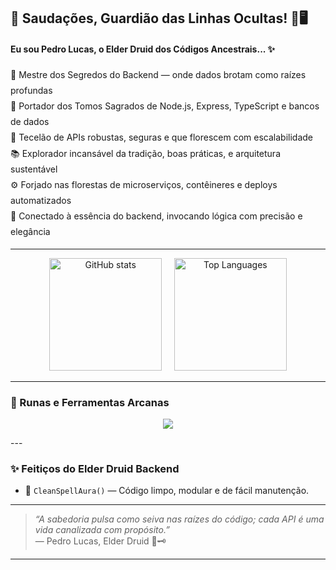 ## 🌿 Saudações, Guardião das Linhas Ocultas! 🐾🖥️

#### **Eu sou Pedro Lucas, o Elder Druid dos Códigos Ancestrais...** ✨

<ul style="list-style: none; padding: 0; margin: 0; line-height: 1.8;">
  <li>🌲 Mestre dos Segredos do Backend — onde dados brotam como raízes profundas</li>
  <li>🍃 Portador dos Tomos Sagrados de Node.js, Express, TypeScript e bancos de dados</li>
  <li>🦉 Tecelão de APIs robustas, seguras e que florescem com escalabilidade</li>
  <li>📚 Explorador incansável da tradição, boas práticas, e arquitetura sustentável</li>
  <li>⚙️ Forjado nas florestas de microserviços, contêineres e deploys automatizados</li>
  <li>🔮 Conectado à essência do backend, invocando lógica com precisão e elegância</li>
</ul>

---

<p align="center">
  <img height="180" src="https://github-readme-stats.vercel.app/api?username=pedroluccs&show_icons=true&theme=dark" alt="GitHub stats" />
  &nbsp;&nbsp;&nbsp;
  <img height="180" src="https://github-readme-stats.vercel.app/api/top-langs/?username=pedroluccs&layout=compact&langs_count=7&theme=dark" alt="Top Languages" />
</p>

---

### 🔮 Runas e Ferramentas Arcanas

<p align="center">
  <img src="https://skillicons.dev/icons?i=javascript,html,css,python,c" />
</p>
---

### ✨ Feitiços do Elder Druid Backend

- 🍄 `CleanSpellAura()` — Código limpo, modular e de fácil manutenção.

---

> *“A sabedoria pulsa como seiva nas raízes do código; cada API é uma vida canalizada com propósito.”*  
> — Pedro Lucas, Elder Druid 🌳🗝️

---
